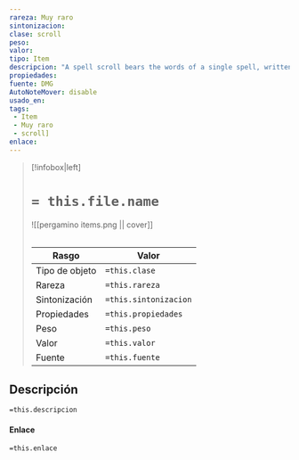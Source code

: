 ```yaml
---
rareza: Muy raro
sintonizacion: 
clase: scroll
peso: 
valor: 
tipo: Item
descripcion: "A spell scroll bears the words of a single spell, written as a mystical cipher. If the spell is on your class&#x27;s spell list, you can read the scroll and cast its spell without providing any material components. Otherwise, the scroll is unintelligible. Casting the spell by reading the scroll requires the spell&#x27;s normal casting time. Once the spell is cast, the words on the scroll fade, and it crumbles to dust. If the casting is interrupted, the scroll is not lost.If the spell is on your class&#x27;s spell list but of a higher level than you can normally cast, you must make an ability check using your spellcasting ability to determine whether you cast it successfully. The DC is 18. On a failed check, the spell disappears from the scroll with no other effect.Once the spell is cast, the words on the scroll fade, and the scroll itself crumbles to dust.A spell cast from this scroll has a save DC of 18 and an attack bonus of +10.A wizard spell on a spell scroll can be copied just as spells in spellbooks can be copied. When a spell is copied from a spell scroll, the copier must succeed on a DC 18 Intelligence (Arcana) check. If the check succeeds, the spell is successfully copied. Whether the check succeeds or fails, the spell scroll is destroyed."
propiedades: 
fuente: DMG
AutoNoteMover: disable
usado_en:  
tags: 
 - Item
 - Muy raro
 - scroll]
enlace: 
---
```


> [!infobox|left]
>  # `= this.file.name`
> ![[pergamino items.png || cover]]
> ######   
> |Rasgo | Valor |
> | --- | --- |
> | Tipo de objeto| `=this.clase`|
>  | Rareza| `=this.rareza`|
> | Sintonización | `=this.sintonizacion` |
> | Propiedades | `=this.propiedades` |
>  | Peso | `=this.peso` |
> | Valor | `=this.valor` |
> | Fuente | `=this.fuente` |


## Descripción
`=this.descripcion`

#### Enlace
`=this.enlace`